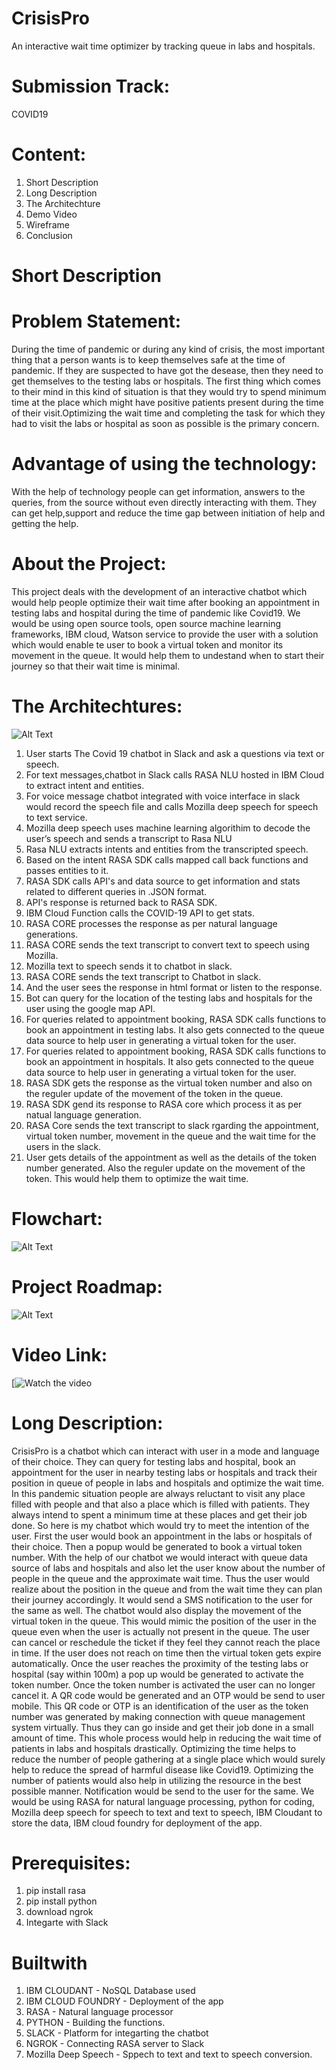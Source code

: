 # CrisisPro
An interactive wait time optimizer by tracking queue in labs and hospitals.
# Submission Track:
COVID19
# Content:
1) Short Description
2) Long Description
3) The Architechture
4) Demo Video
3) Wireframe
4) Conclusion

# Short Description
# Problem Statement:
During the time of pandemic or during any kind of crisis, the most important thing that a person wants is to keep themselves safe at the time of pandemic. If they are suspected to have got the desease, then they need to get themselves to the testing labs or hospitals. The first thing which comes to their mind in this kind of situation is that they would try to spend minimum time at the place which might have positive patients present during the time of their visit.Optimizing the wait time and completing the task for which they had to visit the labs or hospital as soon as possible is the primary concern.
# Advantage of using the technology:
With the help of technology people can get information, answers to the queries, from the source without even directly interacting with them. They can get help,support and reduce the time gap between initiation of help and getting the help.
# About the Project:
This project deals with the development of an interactive chatbot which would help people optimize their wait time after booking an appointment in testing labs and hospital during the time of pandemic like Covid19. We would be using open source tools, open source machine learning frameworks, IBM cloud, Watson service to provide the user with a solution which would enable te user to book a virtual token and monitor its movement in the queue. It would help them to undestand when to start their journey so that their wait time is minimal.
# The Architechtures:
![Alt Text](https://github.com/techrishikb/Covid19_Chatbot/blob/master/chatbot%20architecture.png)
1) User starts The Covid 19 chatbot in Slack and ask a questions via text or speech.
2) For text messages,chatbot in Slack calls RASA NLU hosted in IBM Cloud  to extract intent and entities.
3) For voice message chatbot integrated with voice interface in slack would record the speech file and calls Mozilla deep speech for speech to text service.
4) Mozilla deep speech uses machine learning algorithim to decode the user’s speech and sends a transcript to Rasa NLU
5) Rasa NLU extracts intents and entities from the transcripted speech.
6) Based on the intent RASA SDK calls mapped call back functions and passes entities to it.
7) RASA SDK calls API's and data source to get information and stats related to different queries in .JSON format.
8) API's response is returned back to RASA SDK.
9) IBM Cloud Function calls the COVID-19 API to get stats.
10) RASA CORE processes the response as per natural language generations.
11) RASA CORE sends the text transcript to convert text to speech using Mozilla.
12) Mozilla text to speech sends it to chatbot in slack. 
13) RASA CORE sends the text transcript to Chatbot in slack.
14) And the user sees the response in html format or listen to the response.
15) Bot can query for the location of the testing labs and hospitals for the user using the google map API.
16) For queries related to appointment booking, RASA SDK calls functions to book an appointment in testing labs. It also gets connected to the queue data source to help user in generating a virtual token for the user.
17) For queries related to appointment booking, RASA SDK calls functions to book an appointment in hospitals. It also gets connected to the queue data source to help user in generating a virtual token for the user.
18) RASA SDK gets the response as the virtual token number and also on the reguler update of the movement of the token in the queue. 
19) RASA SDK gend its response to RASA core which process it as per natual language generation.
20) RASA Core sends the text transcript to slack rgarding the appointment, virtual token number, movement in the queue and the wait time for the users in the slack.
21) User gets details of the appointment as well as the details of the token number generated. Also the reguler update on the movement of the token. This would help them to optimize the wait time.
# Flowchart:
  ![Alt Text](https://github.com/techrishikb/Covid19_Chatbot/blob/master/chatbot_flowchart.png)
# Project Roadmap:
  ![Alt Text](https://github.com/techrishikb/Covid19_Chatbot/blob/master/roadmap.png)
  
# Video Link:
 [![Watch the video](https://www.youtube.com/watch?v=12uI4KqPLp8&t=37s)
  
# Long Description:
CrisisPro is a chatbot which can interact with user in a mode and language of their choice. They can query for testing labs and hospital, book an appointment for the user in nearby testing labs or hospitals and track their position in queue of people in labs and hospitals and optimize the wait time. 
In this pandemic situation people are always reluctant to visit any place filled with people and that also a place which is filled with patients. They always intend to spent a minimum time at these places and get their job done. So here is my chatbot which would try to meet the intention of the user.
First the user would book an appointment in the labs or hospitals of their choice. Then a popup would be generated to book a virtual token number. With the help of our chatbot we would interact with queue data source of labs and hospitals and also let the user know about the number of people in the queue and the approximate wait time. Thus the user would realize about the position in the queue and from the wait time they can plan their journey accordingly.  It would send a SMS notification to the user for the same as well. The chatbot would also display the movement of the virtual token in the queue. This would mimic the position of the user in the queue even when the user is actually not present in the queue. The user can cancel or reschedule the ticket if they feel they cannot reach the place in time. If the user does not reach on time then the virtual token gets expire automatically. Once the user reaches the proximity of the testing labs or hospital (say within 100m) a pop up would be generated to activate the token number. Once the token number is activated the user can no longer cancel it. A QR code would be generated and an OTP would be send to user mobile. This QR code or OTP is an identification of the user as the token number was generated by making connection with queue management system virtually. Thus they can go inside and get their job done in a small amount of time. This whole process would help in reducing the wait time of patients in labs and hospitals drastically. Optimizing the time helps to reduce the number of people gathering at a single place which would surely help to reduce the spread of harmful disease like Covid19. Optimizing the number of patients would also help in utilizing the resource in the best possible manner. Notification would be send to the user for the same.
We would be using RASA for natural language processing, python for coding, Mozilla deep speech for speech to text and text to speech, IBM Cloudant to store the data, IBM cloud foundry for deployment of the app.

# Prerequisites:
1) pip install rasa
2) pip install python
3) download ngrok
4) Integarte with Slack

# Builtwith
1) IBM CLOUDANT - NoSQL Database used
2) IBM CLOUD FOUNDRY - Deployment of the app
3) RASA - Natural language processor
4) PYTHON - Building the functions.
5) SLACK - Platform for integarting the chatbot
6) NGROK - Connecting RASA server to Slack
7) Mozilla Deep Speech - Sppech to text and text to speech conversion.
